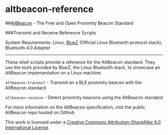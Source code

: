 altbeacon-reference
===================

##[AltBeacon]((http://altbeacon.org/)) - The Free and Open Proximity Beacon Standard

###Transmit and Receive Reference Scripts

System Requirements: Linux, [BlueZ](http://www.bluez.org/) (Official Linux Bluetooth protocol stack), Bluetooth 4.0 Adapter

***

These shell scripts provide a reference for the AltBeacon standard.  They use the tools provided by BlueZ, the Linux Bluetooth stack, to showcase an AltBeacon implementation on a Linux machine.

`altbeacon-transmit` - Transmit an a BLE proximity beacon with the AltBeacon standard

`altbeacon-receive`  - Detect proximity beacons using the AltBeacon standard

For more information on the AltBeacon specification, visit the public AltBeacon repo hosted on GitHub




This work is licensed under a [Creative Commons Attribution-ShareAlike 4.0 International License](http://creativecommons.org/licenses/by-sa/4.0/).





